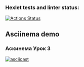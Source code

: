 ### Hexlet tests and linter status:
[![Actions Status](https://github.com/Mentavr/frontend-project-lvl2/workflows/hexlet-check/badge.svg)](https://github.com/Mentavr/frontend-project-lvl2/actions)

## Asciinema demo
### Аскинема Урок 3
[![asciicast](https://asciinema.org/a/426570.svg)](https://asciinema.org/a/426570)